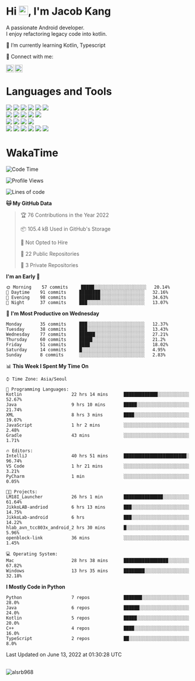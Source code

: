 # Hi <img src="https://media.giphy.com/media/hvRJCLFzcasrR4ia7z/giphy.gif" width="25px">, I'm Jacob Kang
A passionate Android developer.
</br>
I enjoy refactoring legacy code into kotlin.

🌱 I’m currently learning Kotlin, Typescript

🤝 Connect with me:

<a href="https://www.linkedin.com/in/minkyu-kang-b7477b1b2/"><img align="left" src="https://raw.githubusercontent.com/yushi1007/yushi1007/main/images/linkedin.svg" alt="Minkyu Kang | LinkedIn" width="21px"/></a>
<a href="https://www.instagram.com/_jacob_kang/"><img align="left" src="https://raw.githubusercontent.com/yushi1007/yushi1007/main/images/instagram.svg" alt="Jacob Kang | Instagram" width="21px"/></a>

</br>

# Languages and Tools

<div align="left">
<img src="https://img.shields.io/badge/java-007396?logo=java&logoColor=white"/>
<img src="https://img.shields.io/badge/kotlin-7F52FF?logo=kotlin&logoColor=white"/>
<img src="https://img.shields.io/badge/python-3776AB?logo=python&logoColor=white"/>
<img src="https://img.shields.io/badge/bash shell-4EAA25?logo=gnubash&logoColor=white"/>
<img src="https://img.shields.io/badge/c-A8B9CC?logo=c&logoColor=white"/>
<img src="https://img.shields.io/badge/c++-00599C?logo=c%2b%2b&logoColor=white"/>
</div>
<div align="left">
<img src="https://img.shields.io/badge/git-F05032?logo=git&logoColor=white"/>
<img src="https://img.shields.io/badge/github-181717?logo=github&logoColor=white"/>
<img src="https://img.shields.io/badge/mysql-4479A1?logo=mysql&logoColor=white"/>
<img src="https://img.shields.io/badge/sqlite-003B57?logo=sqlite&logoColor=white"/>
<img src="https://img.shields.io/badge/amazon AWS-232F3E?logo=amazonaws&logoColor=white"/>
</div>
<div align="left">
<img src="https://img.shields.io/badge/android-3DDC84?logo=android&logoColor=white"/>
<img src="https://img.shields.io/badge/linux-FCC624?logo=linux&logoColor=white"/>
<img src="https://img.shields.io/badge/flask-000000?logo=flask&logoColor=white"/>
<img src="https://img.shields.io/badge/arduino-00979D?logo=arduino&logoColor=white"/>
</div>
<div align="left">
<img src="https://img.shields.io/badge/slack-4A154B?logo=slack&logoColor=white"/>
<img src="https://img.shields.io/badge/notion-000000?logo=notion&logoColor=white"/>
<img src="https://img.shields.io/badge/jira-0052CC?logo=jira&logoColor=white"/>
<img src="https://img.shields.io/badge/postman-FF6C37?logo=postman&logoColor=white"/>
<img src="https://img.shields.io/badge/intellij-000000?logo=intellijidea&logoColor=white"/>
<img src="https://img.shields.io/badge/pycharm-000000?logo=pycharm&logoColor=white"/>
</div>

# WakaTime

<!--START_SECTION:waka-->
![Code Time](http://img.shields.io/badge/Code%20Time-0%20secs-blue)

![Profile Views](http://img.shields.io/badge/Profile%20Views-0-blue)

![Lines of code](https://img.shields.io/badge/From%20Hello%20World%20I%27ve%20Written-627%20Thousand%20lines%20of%20code-blue)

**🐱 My GitHub Data** 

> 🏆 76 Contributions in the Year 2022
 > 
> 📦 105.4 kB Used in GitHub's Storage 
 > 
> 🚫 Not Opted to Hire
 > 
> 📜 22 Public Repositories 
 > 
> 🔑 3 Private Repositories  
 > 
**I'm an Early 🐤** 

```text
🌞 Morning    57 commits     █████░░░░░░░░░░░░░░░░░░░░   20.14% 
🌆 Daytime    91 commits     ████████░░░░░░░░░░░░░░░░░   32.16% 
🌃 Evening    98 commits     ████████░░░░░░░░░░░░░░░░░   34.63% 
🌙 Night      37 commits     ███░░░░░░░░░░░░░░░░░░░░░░   13.07%

```
📅 **I'm Most Productive on Wednesday** 

```text
Monday       35 commits     ███░░░░░░░░░░░░░░░░░░░░░░   12.37% 
Tuesday      38 commits     ███░░░░░░░░░░░░░░░░░░░░░░   13.43% 
Wednesday    77 commits     ██████░░░░░░░░░░░░░░░░░░░   27.21% 
Thursday     60 commits     █████░░░░░░░░░░░░░░░░░░░░   21.2% 
Friday       51 commits     ████░░░░░░░░░░░░░░░░░░░░░   18.02% 
Saturday     14 commits     █░░░░░░░░░░░░░░░░░░░░░░░░   4.95% 
Sunday       8 commits      ░░░░░░░░░░░░░░░░░░░░░░░░░   2.83%

```


📊 **This Week I Spent My Time On** 

```text
⌚︎ Time Zone: Asia/Seoul

💬 Programming Languages: 
Kotlin                   22 hrs 14 mins      █████████████░░░░░░░░░░░░   52.67% 
Java                     9 hrs 10 mins       █████░░░░░░░░░░░░░░░░░░░░   21.74% 
XML                      8 hrs 3 mins        ████░░░░░░░░░░░░░░░░░░░░░   19.07% 
JavaScript               1 hr 2 mins         ░░░░░░░░░░░░░░░░░░░░░░░░░   2.48% 
Gradle                   43 mins             ░░░░░░░░░░░░░░░░░░░░░░░░░   1.71%

🔥 Editors: 
IntelliJ                 40 hrs 51 mins      ████████████████████████░   96.74% 
VS Code                  1 hr 21 mins        ░░░░░░░░░░░░░░░░░░░░░░░░░   3.21% 
PyCharm                  1 min               ░░░░░░░░░░░░░░░░░░░░░░░░░   0.05%

🐱‍💻 Projects: 
LM18I_Launcher           26 hrs 1 min        ███████████████░░░░░░░░░░   61.64% 
JikkoLAB-andriod         6 hrs 13 mins       ███░░░░░░░░░░░░░░░░░░░░░░   14.75% 
JikkoLab-android         6 hrs               ███░░░░░░░░░░░░░░░░░░░░░░   14.22% 
hlab_avn_tcc803x_android_2 hrs 30 mins       █░░░░░░░░░░░░░░░░░░░░░░░░   5.96% 
openblock-link           36 mins             ░░░░░░░░░░░░░░░░░░░░░░░░░   1.45%

💻 Operating System: 
Mac                      28 hrs 38 mins      █████████████████░░░░░░░░   67.82% 
Windows                  13 hrs 35 mins      ████████░░░░░░░░░░░░░░░░░   32.18%

```

**I Mostly Code in Python** 

```text
Python                   7 repos             ███████░░░░░░░░░░░░░░░░░░   28.0% 
Java                     6 repos             ██████░░░░░░░░░░░░░░░░░░░   24.0% 
Kotlin                   5 repos             █████░░░░░░░░░░░░░░░░░░░░   20.0% 
C++                      4 repos             ████░░░░░░░░░░░░░░░░░░░░░   16.0% 
TypeScript               2 repos             ██░░░░░░░░░░░░░░░░░░░░░░░   8.0%

```



 Last Updated on June 13, 2022 at 01:30:28 UTC
<!--END_SECTION:waka-->

</br>

<div align="left">
<img align="left" src="https://github-readme-stats.vercel.app/api/top-langs?username=alsrb968&show_icons=true&locale=en&layout=compact&theme=dark" alt="alsrb968" />
</div>
